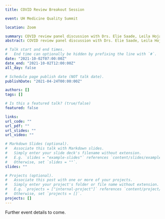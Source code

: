 ```yaml
---
title: COVID Review Breakout Session

event: UH Medicine Quality Summit

location: Zoom

summary: COVID review panel discussion with Drs. Elie Saade, Leila Hojat, Rana Hejal, and David Rosenberg.
abstract: COVID review panel discussion with Drs. Elie Saade, Leila Hojat, Rana Hejal, and David Rosenberg.

# Talk start and end times.
#   End time can optionally be hidden by prefixing the line with `#`.
date: "2021-10-02T07:00:00Z"
date_end: "2021-10-02T12:00:00Z"
all_day: false

# Schedule page publish date (NOT talk date).
publishDate: "2021-04-24T00:00:00Z"

authors: []
tags: []

# Is this a featured talk? (true/false)
featured: false

links:
url_code: ""
url_pdf: ""
url_slides: ""
url_video: ""

# Markdown Slides (optional).
#   Associate this talk with Markdown slides.
#   Simply enter your slide deck's filename without extension.
#   E.g. `slides = "example-slides"` references `content/slides/example-slides.md`.
#   Otherwise, set `slides = ""`.
slides: ""

# Projects (optional).
#   Associate this post with one or more of your projects.
#   Simply enter your project's folder or file name without extension.
#   E.g. `projects = ["internal-project"]` references `content/project/deep-learning/index.md`.
#   Otherwise, set `projects = []`.
projects: []
---
```


Further event details to come.
